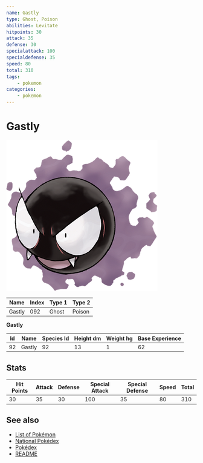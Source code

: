 ```yaml
---
name: Gastly
type: Ghost, Poison
abilities: Levitate
hitpoints: 30
attack: 35
defense: 30
specialattack: 100
specialdefense: 35
speed: 80
total: 310
tags:
    - pokemon
categories:
    - pokemon
---
```


# Gastly


![Gastly](images/092.png)

| **Name** | **Index** | **Type 1** | **Type 2** |
|----|----|----|----|
| Gastly | 092 | Ghost | Poison  |

**Gastly** 




| **Id** | **Name** | **Species Id** | **Height dm** | **Weight hg** | **Base Experience** |
|--------|----------|----------------|------------|------------|---------------------|
| 92 | Gastly | 92 | 13 | 1 | 62 |



## Stats

| **Hit Points** | **Attack** | **Defense** | **Special Attack** | **Special Defense** | **Speed** | **Total** |
|----------------|------------|-------------|--------------------|---------------------|-----------|-----------|
| 30 | 35 | 30 | 100 | 35 | 80 | 310 |

## See also

- [List of Pokémon](../pokemon.md)
- [National Pokédex](../national_pokedex.md)
- [Pokédex](../pokedex.md)
- [README](../README.md)
